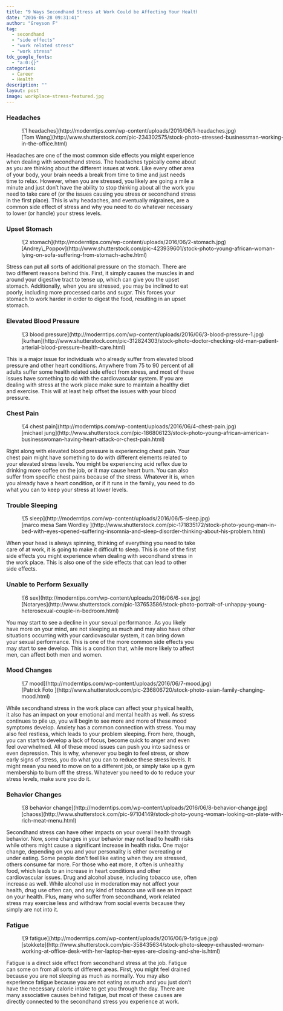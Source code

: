 ```yaml
---
title: "9 Ways Secondhand Stress at Work Could be Affecting Your Health"
date: "2016-06-28 09:31:41"
author: "Greyson F"
tag:
  - secondhand
  - "side effects"
  - "work related stress"
  - "work stress"
tdc_google_fonts:
  - "a:0:{}"
categories:
  - Career
  - Health
description: ""
layout: post
image: workplace-stress-featured.jpg
---
```


### Headaches

<figure aria-describedby="caption-attachment-3666" class="wp-caption alignnone" id="attachment_3666" style="width: 700px">![1 headaches](http://moderntips.com/wp-content/uploads/2016/06/1-headaches.jpg)<figcaption class="wp-caption-text" id="caption-attachment-3666">[Tom Wang](http://www.shutterstock.com/pic-234302575/stock-photo-stressed-businessman-working-in-the-office.html)</figcaption></figure>

Headaches are one of the most common side effects you might experience when dealing with secondhand stress. The headaches typically come about as you are thinking about the different issues at work. Like every other area of your body, your brain needs a break from time to time and just needs time to relax. However, when you are stressed, you likely are going a mile a minute and just don’t have the ability to stop thinking about all the work you need to take care of (or the issues causing you stress or secondhand stress in the first place). This is why headaches, and eventually migraines, are a common side effect of stress and why you need to do whatever necessary to lower (or handle) your stress levels.

### Upset Stomach

<figure aria-describedby="caption-attachment-3667" class="wp-caption alignnone" id="attachment_3667" style="width: 700px">![2 stomach](http://moderntips.com/wp-content/uploads/2016/06/2-stomach.jpg)<figcaption class="wp-caption-text" id="caption-attachment-3667">[Andrey\_Poppov](http://www.shutterstock.com/pic-423939601/stock-photo-young-african-woman-lying-on-sofa-suffering-from-stomach-ache.html)</figcaption></figure>

Stress can put all sorts of additional pressure on the stomach. There are two different reasons behind this. First, it simply causes the muscles in and around your digestive tract to tense up, which can give you the upset stomach. Additionally, when you are stressed, you may be inclined to eat poorly, including more processed carbs and sugar. This forces your stomach to work harder in order to digest the food, resulting in an upset stomach.

### Elevated Blood Pressure

<figure aria-describedby="caption-attachment-3669" class="wp-caption alignnone" id="attachment_3669" style="width: 700px">![3 blood pressure](http://moderntips.com/wp-content/uploads/2016/06/3-blood-pressure-1.jpg)<figcaption class="wp-caption-text" id="caption-attachment-3669">[kurhan](http://www.shutterstock.com/pic-312824303/stock-photo-doctor-checking-old-man-patient-arterial-blood-pressure-health-care.html)</figcaption></figure>

This is a major issue for individuals who already suffer from elevated blood pressure and other heart conditions. Anywhere from 75 to 90 percent of all adults suffer some health related side effect from stress, and most of these issues have something to do with the cardiovascular system. If you are dealing with stress at the work place make sure to maintain a healthy diet and exercise. This will at least help offset the issues with your blood pressure.

### Chest Pain

<figure aria-describedby="caption-attachment-3670" class="wp-caption alignnone" id="attachment_3670" style="width: 700px">![4 chest pain](http://moderntips.com/wp-content/uploads/2016/06/4-chest-pain.jpg)<figcaption class="wp-caption-text" id="caption-attachment-3670">[michael jung](http://www.shutterstock.com/pic-186806123/stock-photo-young-african-american-businesswoman-having-heart-attack-or-chest-pain.html)  
</figcaption></figure>

Right along with elevated blood pressure is experiencing chest pain. Your chest pain might have something to do with different elements related to your elevated stress levels. You might be experiencing acid reflex due to drinking more coffee on the job, or it may cause heart burn. You can also suffer from specific chest pains because of the stress. Whatever it is, when you already have a heart condition, or if it runs in the family, you need to do what you can to keep your stress at lower levels.

### Trouble Sleeping

<figure aria-describedby="caption-attachment-3671" class="wp-caption alignnone" id="attachment_3671" style="width: 700px">![5 sleep](http://moderntips.com/wp-content/uploads/2016/06/5-sleep.jpg)<figcaption class="wp-caption-text" id="caption-attachment-3671">[marco mesa Sam Wordley ](http://www.shutterstock.com/pic-171835172/stock-photo-young-man-in-bed-with-eyes-opened-suffering-insomnia-and-sleep-disorder-thinking-about-his-problem.html)</figcaption></figure>

When your head is always spinning, thinking of everything you need to take care of at work, it is going to make it difficult to sleep. This is one of the first side effects you might experience when dealing with secondhand stress in the work place. This is also one of the side effects that can lead to other side effects.

### Unable to Perform Sexually

<figure aria-describedby="caption-attachment-3672" class="wp-caption alignnone" id="attachment_3672" style="width: 700px">![6 sex](http://moderntips.com/wp-content/uploads/2016/06/6-sex.jpg)<figcaption class="wp-caption-text" id="caption-attachment-3672">[Notaryes](http://www.shutterstock.com/pic-137653586/stock-photo-portrait-of-unhappy-young-heterosexual-couple-in-bedroom.html)</figcaption></figure>

You may start to see a decline in your sexual performance. As you likely have more on your mind, are not sleeping as much and may also have other situations occurring with your cardiovascular system, it can bring down your sexual performance. This is one of the more common side effects you may start to see develop. This is a condition that, while more likely to affect men, can affect both men and women.

### Mood Changes

<figure aria-describedby="caption-attachment-3673" class="wp-caption alignnone" id="attachment_3673" style="width: 700px">![7 mood](http://moderntips.com/wp-content/uploads/2016/06/7-mood.jpg)<figcaption class="wp-caption-text" id="caption-attachment-3673">[Patrick Foto ](http://www.shutterstock.com/pic-236806720/stock-photo-asian-family-changing-mood.html)</figcaption></figure>

While secondhand stress in the work place can affect your physical health, it also has an impact on your emotional and mental health as well. As stress continues to pile up, you will begin to see more and more of these mood symptoms develop. Anxiety has a common connection with stress. You may also feel restless, which leads to your problem sleeping. From here, though, you can start to develop a lack of focus, become quick to anger and even feel overwhelmed. All of these mood issues can push you into sadness or even depression. This is why, whenever you begin to feel stress, or show early signs of stress, you do what you can to reduce these stress levels. It might mean you need to move on to a different job, or simply take up a gym membership to burn off the stress. Whatever you need to do to reduce your stress levels, make sure you do it.

### Behavior Changes

<figure aria-describedby="caption-attachment-3674" class="wp-caption alignnone" id="attachment_3674" style="width: 700px">![8 behavior change](http://moderntips.com/wp-content/uploads/2016/06/8-behavior-change.jpg)<figcaption class="wp-caption-text" id="caption-attachment-3674">[chaoss](http://www.shutterstock.com/pic-97104149/stock-photo-young-woman-looking-on-plate-with-rich-meat-menu.html)</figcaption></figure>

Secondhand stress can have other impacts on your overall health through behavior. Now, some changes in your behavior may not lead to health risks while others might cause a significant increase in health risks. One major change, depending on you and your personality is either overeating or under eating. Some people don’t feel like eating when they are stressed, others consume far more. For those who eat more, it often is unhealthy food, which leads to an increase in heart conditions and other cardiovascular issues. Drug and alcohol abuse, including tobacco use, often increase as well. While alcohol use in moderation may not affect your health, drug use often can, and any kind of tobacco use will see an impact on your health. Plus, many who suffer from secondhand, work related stress may exercise less and withdraw from social events because they simply are not into it.

### Fatigue

<figure aria-describedby="caption-attachment-3675" class="wp-caption alignnone" id="attachment_3675" style="width: 700px">![9 fatigue](http://moderntips.com/wp-content/uploads/2016/06/9-fatigue.jpg)<figcaption class="wp-caption-text" id="caption-attachment-3675">[stokkete](http://www.shutterstock.com/pic-358435634/stock-photo-sleepy-exhausted-woman-working-at-office-desk-with-her-laptop-her-eyes-are-closing-and-she-is.html)</figcaption></figure>

Fatigue is a direct side effect from secondhand stress at the job. Fatigue can some on from all sorts of different areas. First, you might feel drained because you are not sleeping as much as normally. You may also experience fatigue because you are not eating as much and you just don’t have the necessary calorie intake to get you through the day. There are many associative causes behind fatigue, but most of these causes are directly connected to the secondhand stress you experience at work.
